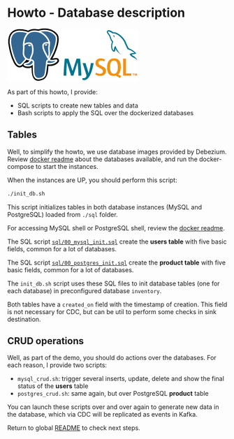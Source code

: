 # Howto - Database description


![PostgreSQL-logo](../.images/PostgreSQL_logo.3colors.120x120.png)
![MySQL-logo](../.images/logo-mysql-170x115.png)

As part of this howto, I provide:

- SQL scripts to create new tables and data
- Bash scripts to apply the SQL over the dockerized databases

## Tables

Well, to simplify the howto, we use database images provided by Debezium.
Review [docker readme] about the databases available, and run the docker-compose
to start the instances.

When the instances are UP, you should perform this script:

```sh
./init_db.sh
```

This script initializes tables in both database instances (MySQL and PostgreSQL)
loaded from `./sql` folder.

For accessing MySQL shell or PostgreSQL shell, review the [docker readme]. 

The SQL script [`sql/00_mysql_init.sql`](./sql/00_mysql_init.sql) create the
**users table** with five basic fields, common for a lot of databases.

The SQL script [`sql/00_postgres_init.sql`](./sql/00_postgres_init.sql) create the
**product table** with five basic fields, common for a lot of databases.

The `init_db.sh` script uses these SQL files to init database tables (one for each database)
in preconfigured database `inventory`.

Both tables have a `created_on` field with the timestamp of creation. This field
is not necessary for CDC, but can be util to perform some checks in sink destination.

## CRUD operations

Well, as part of the demo, you should do actions over the databases. For each reason,
I provide two scripts:

- `mysql_crud.sh`: trigger several inserts, update, delete and show the final status of the **users** table
- `postgres_crud.sh`: same again, but over PostgreSQL **product** table

You can launch these scripts over and over again to generate new data in the database,
which via CDC will be replicated as events in Kafka.

Return to global [README](../README.md) to check next steps.

[docker readme]: ../docker/README.md
